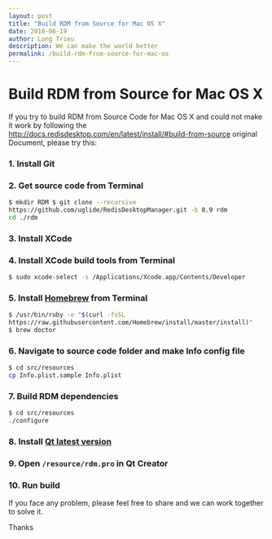 ```yaml
---
layout: post
title: "Build RDM from Source for Mac OS X"
date: 2018-06-19
author: Long Trieu
description: We can make the world better
permalink: /build-rdm-from-source-for-mac-os
---
```


# Build RDM from Source for Mac OS X

If you try to build RDM from Source Code for Mac OS X and could not make it work by following the http://docs.redisdesktop.com/en/latest/install/#build-from-source original Document, please try this:

### 1. Install Git

### 2. Get source code from Terminal

``` bash
$ mkdir RDM $ git clone --recursive
https://github.com/uglide/RedisDesktopManager.git -b 0.9 rdm
cd ./rdm
```

### 3. Install XCode

### 4. Install XCode build tools from Terminal

``` bash
$ sudo xcode-select -s /Applications/Xcode.app/Contents/Developer
```

### 5. Install [Homebrew](https://brew.sh/) from Terminal

``` bash
$ /usr/bin/ruby -e "$(curl -fsSL
https://raw.githubusercontent.com/Homebrew/install/master/install)"
$ brew doctor
```

### 6. Navigate to source code folder and make Info config file

``` bash
$ cd src/resources
cp Info.plist.sample Info.plist
```

### 7. Build RDM dependencies

``` bash
$ cd src/resources
./configure
```

### 8. Install [Qt latest version](https://www.qt.io/download#section-2)

### 9. Open `/resource/rdm.pro` in Qt Creator

### 10. Run build

If you face any problem, please feel free to share and we can work together to solve it.

Thanks
